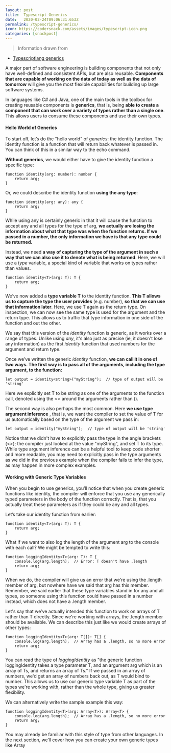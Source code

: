 ```yaml
---
layout: post
title:  Typescript Generics
date:   2020-02-24T09:06:31.653Z
permalink: /typescript-generics/
icon: https://codersnack.com/assets/images/typescript-icon.png
categories: [snackpost]
---
```


> Information drawn from 
- [Typescriptlang generics](https://www.typescriptlang.org/docs/handbook/generics.html)

A major part of software engineering is building components that not only have well-defined and consistent APIs, but are also reusable. **Components that are capable of working on the data of today as well as the data of tomorrow** will give you the most flexible capabilities for building up large software systems.

In languages like C# and Java, one of the main tools in the toolbox for creating reusable components is **generics**, that is, being **able to create a component that can work over a variety of types rather than a single one**. This allows users to consume these components and use their own types.

#### Hello World of Generics
To start off, let’s do the "hello world" of *generics*: the identity function. The identity function is a function that will return back whatever is passed in. You can think of this in a similar way to the echo command.

**Without generics**, we would either have to give the identity function a specific type:
```
function identity(arg: number): number {
    return arg;
}
```
Or, we could describe the identity function **using the any type**:

```
function identity(arg: any): any {
    return arg;
}
```
While using any is certainly generic in that it will cause the function to accept any and all types for the type of arg, **we actually are losing the information about what that type was when the function returns. If we passed in a number, the only information we have is that any type could be returned.**

Instead, we need **a way of capturing the type of the argument in such a way that we can also use it to denote what is being returned**. Here, we will use a *type* variable, a special kind of variable that works on types rather than values.

```
function identity<T>(arg: T): T {
    return arg;
}
```
We’ve now added a **type variable T** to the identity function. **This T allows us to capture the type the user provides** (e.g. number), **so that we can use that information later**. Here, we use T again as the return type. On inspection, we can now see the same type is used for the argument and the return type. This allows us to traffic that type information in one side of the function and out the other.

We say that this version of the *identity* function is generic, as it works over a range of types. Unlike using *any*, it's also just as precise (ie, it doesn't lose any information) as the first *identity* function that used numbers for the argument and return type.

Once we’ve written the generic *identity* function, **we can call it in one of two ways. The first way is to pass all of the arguments, including the type argument, to the function:**

```
let output = identity<string>("myString");  // type of output will be 'string'
```

Here we explicitly set T to be string as one of the arguments to the function call, denoted using the <> around the arguments rather than ().

The second way is also perhaps the most common. Here **we use type argument inference** , that is, we want the compiler to set the value of T for us automatically based on the type of the argument we pass in:

```
let output = identity("myString");  // type of output will be 'string'
```
Notice that we didn't have to explicitly pass the type in the angle brackets (<>); the compiler just looked at the value "myString", and set T to its type. While type argument inference can be a helpful tool to keep code shorter and more readable, you may need to explicitly pass in the type arguments as we did in the previous example when the compiler fails to infer the type, as may happen in more complex examples.

#### Working with Generic Type Variables
When you begin to use generics, you’ll notice that when you create generic functions like identity, the compiler will enforce that you use any generically typed parameters in the body of the function correctly. That is, that you actually treat these parameters as if they could be any and all types.

Let’s take our identity function from earlier:

```
function identity<T>(arg: T): T {
    return arg;
}
```
What if we want to also log the length of the argument arg to the console with each call? We might be tempted to write this:

```
function loggingIdentity<T>(arg: T): T {
    console.log(arg.length);  // Error: T doesn't have .length
    return arg;
}
```
When we do, the compiler will give us an error that we're using the .length member of arg, but nowhere have we said that arg has this member. Remember, we said earlier that these type variables stand in for any and all types, so someone using this function could have passed in a number instead, which does not have a .length member.

Let's say that we’ve actually intended this function to work on arrays of T rather than T directly. Since we're working with arrays, the .length member should be available. We can describe this just like we would create arrays of other types:

```
function loggingIdentity<T>(arg: T[]): T[] {
    console.log(arg.length);  // Array has a .length, so no more error
    return arg;
}
```

You can read the type of *loggingIdentity* as "the generic function loggingIdentity takes a type parameter T, and an argument arg which is an array of Ts, and returns an array of Ts." If we passed in an array of numbers, we'd get an array of numbers back out, as T would bind to number. This allows us to use our generic type variable T as part of the types we're working with, rather than the whole type, giving us greater flexibility.

We can alternatively write the sample example this way:

```
function loggingIdentity<T>(arg: Array<T>): Array<T> {
    console.log(arg.length);  // Array has a .length, so no more error
    return arg;
}
```

You may already be familiar with this style of type from other languages. In the next section, we’ll cover how you can create your own generic types like Array<T>